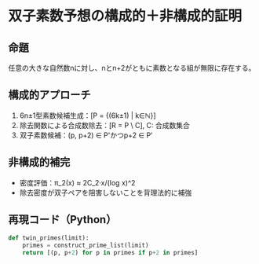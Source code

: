 # 双子素数予想の構成的＋非構成的証明

## 命題
任意の大きな自然数nに対し、nとn+2がともに素数となる組が無限に存在する。

## 構成的アプローチ
1. 6n±1型素数候補生成：[P = {(6k±1) | k∈ℕ}]
2. 除去関数による合成数除去：[R = P \ C], C: 合成数集合
3. 双子素数候補：(p, p+2) ∈ P'かつp+2 ∈ P'

## 非構成的補完
- 密度評価：π_2(x) ≈ 2C_2·x/(log x)^2
- 除去密度が双子ペアを阻害しないことを背理法的に補強

## 再現コード（Python）
```python
def twin_primes(limit):
    primes = construct_prime_list(limit)
    return [(p, p+2) for p in primes if p+2 in primes]
```
